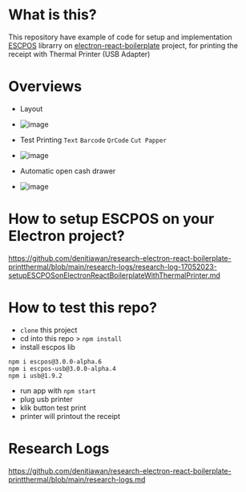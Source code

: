 # What is this?
This repository have example of code for setup and implementation [ESCPOS](https://github.com/song940/node-escpos) librarry on [electron-react-boilerplate](https://github.com/electron-react-boilerplate/electron-react-boilerplate) project, for printing the receipt with Thermal Printer (USB Adapter)

# Overviews
- Layout
- ![image](https://github.com/denitiawan/research-electron-react-boilerplate-printthermal/assets/11941308/c3766059-55b3-40fe-ab6c-746a0732bf3a)

- Test Printing `Text` `Barcode` `QrCode` `Cut Papper`
- ![image](https://github.com/denitiawan/research-electron-react-boilerplate-printthermal/assets/11941308/366e1a2b-75ba-4367-9f10-ac891111f37f)

- Automatic open cash drawer 
- ![image](https://github.com/denitiawan/research-electron-react-boilerplate-printthermal/assets/11941308/3d80eb77-30ec-465a-a0ab-95be98bc20bf)

# How to setup ESCPOS on your Electron project?
https://github.com/denitiawan/research-electron-react-boilerplate-printthermal/blob/main/research-logs/research-log-17052023-setupESCPOSonElectronReactBoilerplateWithThermalPrinter.md

# How to test this repo?
- `clone` this project
- cd into this repo > `npm install`
- install escpos lib
```
npm i escpos@3.0.0-alpha.6
npm i escpos-usb@3.0.0-alpha.4
npm i usb@1.9.2
```
- run app with `npm start`
- plug usb printer
- klik button test print
- printer will printout the receipt


# Research Logs
https://github.com/denitiawan/research-electron-react-boilerplate-printthermal/blob/main/research-logs.md






